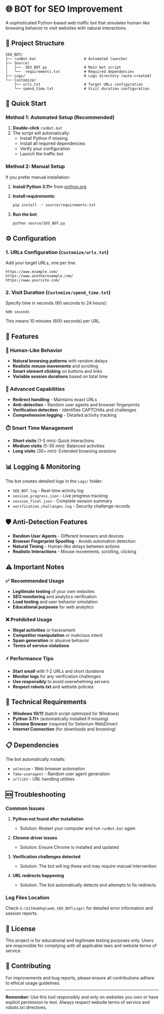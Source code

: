 # 🌐 BOT for SEO Improvement

A sophisticated Python-based web traffic bot that simulates human-like browsing behavior to visit websites with natural interactions.

## 📁 Project Structure

```
SEO_BOT/
├── runBot.bat                      # Automated launcher
├── Source/
│   ├──  SEO_BOT.py                 # Main bot script
|   └──  requirements.txt           # Required dependencies
├── Logs/                           # Logs directory (auto-created)
└── Customize/
    ├── urls.txt                    # Target URLs configuration
    └── spend_time.txt              # Visit duration configuration
```

## 🚀 Quick Start

### Method 1: Automated Setup (Recommended)

1. **Double-click** `runBot.bat`
2. The script will automatically:
   - Install Python if missing
   - Install all required dependencies
   - Verify your configuration
   - Launch the traffic bot

### Method 2: Manual Setup

If you prefer manual installation:

1. **Install Python 3.11+** from [python.org](https://python.org)
2. **Install requirements**:

   ```bash
   pip install -r source/requirements.txt
   ```

3. **Run the bot**:

   ```bash
   python source/SEO_BOT.py
   ```

## ⚙️ Configuration

### 1. URLs Configuration (`Customize/urls.txt`)

Add your target URLs, one per line:

```
https://www.example.com/
https://www.anotherexample.com/
https://www.yoursite.com/
```

### 2. Visit Duration (`Customize/spend_time.txt`)

Specify time in seconds (60 seconds to 24 hours):

```
600 seconds
```

This means 10 minutes (600 seconds) per URL.

## 🎯 Features

### 🤖 Human-Like Behavior

- **Natural browsing patterns** with random delays
- **Realistic mouse movements** and scrolling
- **Smart element clicking** on buttons and links
- **Variable session durations** based on total time

### 🔧 Advanced Capabilities

- **Redirect handling** - Maintains exact URLs
- **Anti-detection** - Random user agents and browser fingerprints
- **Verification detection** - Identifies CAPTCHAs and challenges
- **Comprehensive logging** - Detailed activity tracking

### ⏱️ Smart Time Management

- **Short visits** (1-5 min): Quick interactions
- **Medium visits** (5-30 min): Balanced activities  
- **Long visits** (30+ min): Extended browsing sessions

## 📊 Logging & Monitoring

The bot creates detailed logs in the `Logs/` folder:

- `SEO_BOT.log` - Real-time activity log
- `session_progress.json` - Live progress tracking
- `session_final.json` - Complete session summary
- `verification_challenges.log` - Security challenge records

## 🛡️ Anti-Detection Features

- **Random User Agents** - Different browsers and devices
- **Browser Fingerprint Spoofing** - Avoids automation detection
- **Natural Timing** - Human-like delays between actions
- **Realistic Interactions** - Mouse movements, scrolling, clicking

## ⚠️ Important Notes

### ✅ Recommended Usage

- **Legitimate testing** of your own websites
- **SEO monitoring** and analytics verification
- **Load testing** and user behavior simulation
- **Educational purposes** for web analytics

### ❌ Prohibited Usage

- **Illegal activities** or harassment
- **Competitor manipulation** or malicious intent
- **Spam generation** or abusive behavior
- **Terms of service violations**

### ⚡ Performance Tips

- **Start small** with 1-2 URLs and short durations
- **Monitor logs** for any verification challenges
- **Use responsibly** to avoid overwhelming servers
- **Respect robots.txt** and website policies

## 🔧 Technical Requirements

- **Windows 10/11** (batch script optimized for Windows)
- **Python 3.11+** (automatically installed if missing)
- **Chrome Browser** (required for Selenium WebDriver)
- **Internet Connection** (for downloads and browsing)

## 📋 Dependencies

The bot automatically installs:

- `selenium` - Web browser automation
- `fake-useragent` - Random user agent generation
- `urllib3` - URL handling utilities

## 🆘 Troubleshooting

### Common Issues

1. **Python not found after installation**
   - Solution: Restart your computer and run `runBot.bat` again

2. **Chrome driver issues**
   - Solution: Ensure Chrome is installed and updated

3. **Verification challenges detected**
   - Solution: The bot will log these and may require manual intervention

4. **URL redirects happening**
   - Solution: The bot automatically detects and attempts to fix redirects

### Log Files Location

Check `G:\GitHubRep\web_SEO_BOT\Logs\` for detailed error information and session reports.

## 📄 License

This project is for educational and legitimate testing purposes only. Users are responsible for complying with all applicable laws and website terms of service.

## 🤝 Contributing

For improvements and bug reports, please ensure all contributions adhere to ethical usage guidelines.

---

**Remember**: Use this tool responsibly and only on websites you own or have explicit permission to test. Always respect website terms of service and robots.txt directives.
